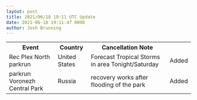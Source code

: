 ```yaml
---
layout: post
title: 2021/06/18 19:11 UTC Update
date: 2021-06-18 19:11:47 0000
author: Josh Brunning
---
```


<table style='width: 100%'>
    <tr>
        <th>Event</th>
        <th>Country</th>
        <th>Cancellation Note</th>
        <th></th>
    </tr>
    <tr>
        <td>Rec Plex North parkrun</td>
        <td>United States</td>
        <td>Forecast Tropical Storms in area Tonight/Saturday</td>
        <td>Added</td>
    </tr>
    <tr>
        <td>parkrun Voronezh Central Park</td>
        <td>Russia</td>
        <td>recovery works after flooding of the park</td>
        <td>Added</td>
    </tr>

